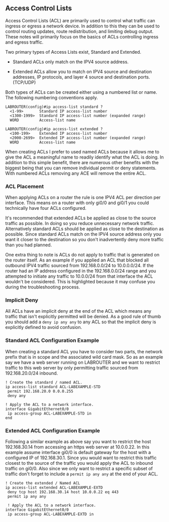 ## Access Control Lists

Access Control Lists (ACL) are primarily used to control what traffic can ingress or egress a network device. In addition to this they can be used to control routing updates, route redistribution, and limiting debug output. These notes will primarily focus on the basics of ACLs controlling ingress and egress traffic. 

Two primary types of Access Lists exist, Standard and Extended. 

* Standard ACLs only match on the IPV4 source address. 

* Extended ACLs allow you to match on IPV4 source and destination addresses, IP protocols, and layer 4 source and destination ports. (TCP/UDP)

Both types of ACLs can be created either using a numbered list or name. The following numbering conventions apply.

```
LABROUTER(config)#ip access-list standard ?
  <1-99>       Standard IP access-list number
  <1300-1999>  Standard IP access-list number (expanded range)
  WORD         Access-list name

LABROUTER(config)#ip access-list extended ?
  <100-199>    Extended IP access-list number
  <2000-2699>  Extended IP access-list number (expanded range)
  WORD         Access-list name
```

When creating ACLs I prefer to used named ACLs because it allows me to give the ACL a meaningful name to readily identify what the ACL is doing. In addition to this simple benefit, there are numerous other benefits with the biggest being that you can remove individual permit or deny statements. With numbered ACLs removing any ACE will remove the entire ACL. 

### ACL Placement

When applying ACLs on a router the rule is one IPV4 ACL per direction per interface. This means on a router with only gi0/0 and gi0/1 you could technically have four ACLs configured. 

It's recommended that extended ACLs be applied as close to the source traffic as possible. In doing so you reduce unnecessary network traffic. Alternatively standard ACLs should be applied as close to the destination as possible. Since standard ACLs match on the IPV4 source address only you want it closer to the destination so you don't inadvertently deny more traffic than you had planned. 

One extra thing to note is ACLs do not apply to traffic that is generated on the router itself. As an example if you applied an ACL that blocked all outbound IPV4 traffic sourced from 192.168.0.0/24 to 10.0.0.0/24. If the router had an IP address configured in the 192.168.0.0/24 range and you attempted to initiate any traffic to 10.0.0/24 from that interface the ACL wouldn't be considered. This is highlighted because it may confuse you during the troubleshooting process. 

### Implicit Deny

All ACLs have an implicit deny at the end of the ACL which means any traffic that isn't explicitly permitted will be denied. As a good rule of thumb you should add a `deny ip any any` to any ACL so that the implicit deny is explicitly defined to avoid confusion. 

### Standard ACL Configuration Example

When creating a standard ACL you have to consider two parts, the network prefix that is in scope and the associated wild card mask. So as an example say we have a web server running on LABROUTER and we want to restrict traffic to this web server by only permitting traffic sourced from 192.168.20.0/24 inbound.

```
! Create the standard / named ACL.
ip access-list standard ACL-LABEXAMPLE-STD
 permit 192.168.20.0 0.0.0.255
 deny any

! Apply the ACL to a network interface. 
interface GigabitEthernet0/0
 ip access-group ACL-LABEXAMPLE-STD in
end
```
 
### Extended ACL Configuration Example

Following a similar example as above say you want to restrict the host 192.168.30.14 from accessing an https web server at 10.0.0.22. In this example assume interface gi0/0 is default gateway for the host with a configured IP of 192.168.30.1. Since you would want to restrict this traffic closest to the source of the traffic you would apply the ACL to inbound traffic on gi0/0. Also since we only want to restrict a specific subset of traffic don't forget to include a `permit ip any any` at the end of your ACL. 

```
! Create the extended / Named ACL
ip access-list extended ACL-LABEXAMPLE-EXTD
 deny tcp host 192.168.30.14 host 10.0.0.22 eq 443
 permit ip any any

 ! Apply the ACL to a network interface.
interface GigabitEthernet0/0
 ip access-group ACL-LABEXAMPLE-EXTD in
 ```


